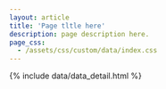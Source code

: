 ```yaml
---
layout: article
title: 'Page tltle here'
description: page description here.
page_css:
  - /assets/css/custom/data/index.css
---
```


<div id="detail-container">
	{% include data/data_detail.html %}
</div>

<script src="/assets/js/ext/xml2json.js"></script>
<script src="/assets/js/catalog_detail.js"></script>

<script async defer src="https://maps.googleapis.com/maps/api/js?key={{site.google_maps_api_key}}&callback=initMap"></script>
